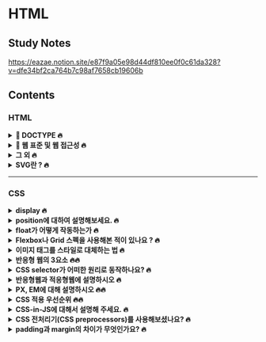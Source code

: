 # HTML

## Study Notes

https://eazae.notion.site/e87f9a05e98d44df810ee0f0c61da328?v=dfe34bf2ca764b7c98af7658cb19606b

## <b>Contents</b>

### **HTML**

<details> 
<summary><b>🍄 DOCTYPE 🔥</b></summary>

- DOCTYPE에 대하여 설명하시오
- meta 태그에 대해서 알고 있나요?
- meta 태그의 요소에 대해서 아는대로 말해보세요

</details>
<details> 
<summary><b>🍄 웹 표준 및 웹 접근성 🔥</b></summary>

- 웹 표준이란?
- HTML5에서 추가된 내용이 있나요?
- 웹 접근성이란?
- 웹 접근성에 맞는 마크업 예시 몇가지 말해보시오
- 시멘틱 태그란 무엇인가 왜 사용하는가
- 텍스트 관련 태그
- SEO란 무엇인가?
- Button 태그의 Default type은 무엇인가?
- Section 태그와 article 태그의 차이점

</details>
<details> 
<summary><b>그 외 🔥</b></summary>

- 이미지 크기가 클 경우 렌더링 속도가 느려질텐데 이를 개선하기 위한 방법
- UI란 무엇인지 설명하시오

</details>
<details> 
<summary><b>SVG란 ? 🔥</b></summary>

- SVG 장점과 단점
- SVG 내부 도형에 대해 아는게 있나요?

</details>
<hr/>

### **CSS**

<details> 
<summary><b>display 🔥</b></summary>

- block
- inline
- inline-block
- none

</details>
<details> 
<summary><b>position에 대하여 설명해보세요. 🔥</b></summary>

- static
- relative
- fixed
- absolute

</details>
<details> 
<summary><b>float가 어떻게 작동하는가 🔥</b></summary>

</details>
<details> 
<summary><b>Flexbox나 Grid 스펙을 사용해본 적이 있나요 ? 🔥</b></summary>

- flex 를 사용하는 이유가 무엇인가요?
- Grid를 사용하는 이유가 무엇인가요?

</details>
<details> 
<summary><b>이미지 태그를 스타일로 대체하는 법 🔥</b></summary>

</details>
<details> 
<summary><b>반응형 웹의 3요소 🔥🔥</b></summary>

</details>
<details> 
<summary><b>CSS selector가 어떠한 원리로 동작하나요? 🔥</b></summary>

</details>
<details> 
<summary><b>반응형웹과 적응형웹에 설명하시오 🔥</b></summary>

- 반응형 웹이란? 🔥
- 적응형 웹이란?

</details>
<details> 
<summary><b>PX, EM에 대해 설명하시오 🔥🔥</b></summary>

- 절대단위
- 상대단위
- px
- em
- ex
- %
- pt

</details>
<details> 
<summary><b>CSS 적용 우선순위 🔥🔥</b></summary>

</details>
<details> 
<summary><b>CSS-in-JS에 대해서 설명해 주세요. 🔥</b></summary>

</details>
<details> 
<summary><b>CSS 전처리기(CSS preprocessors)를 사용해보셨나요? 🔥</b></summary>

- 사용해봤다면 장점과 단점

</details>
<details> 
<summary><b>padding과 margin의 차이가 무엇인가요? 🔥</b></summary>

- padding에 대하여
- margin에 대하여

</details>
